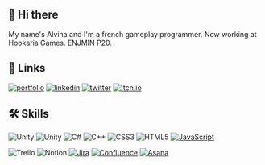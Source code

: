 ## 👋 Hi there 
My name's Alvina and I'm a french gameplay programmer. Now working at Hookaria Games. ENJMIN P20.

## 🔗 Links
[![portfolio](https://img.shields.io/badge/my_portfolio-000?style=for-the-badge)](https://alvina-dr.com/) [![linkedin](https://img.shields.io/badge/linkedin-0A66C2?style=for-the-badge&logo=linkedin&logoColor=white)](https://www.linkedin.com/in/alvina-dr/) [![twitter](https://img.shields.io/badge/twitter-1DA1F2?style=for-the-badge&logo=x&logoColor=white)](https://x.com/alvina_dr_) [![Itch.io](https://img.shields.io/badge/itch.io-%23FF0B34.svg?logo=Itch.io&logoColor=white&style=for-the-badge)](https://alvina-dr.itch.io/)

## 🛠 Skills
![Unity](https://img.shields.io/badge/-UNITY-black?style=for-the-badge&logo=unity) ![Unity](https://img.shields.io/badge/-UNREAL5-black?style=for-the-badge&logo=unrealengine) ![C#](https://img.shields.io/badge/c%23-%23239120.svg?style=for-the-badge&logo=csharp&logoColor=white) ![C++](https://img.shields.io/badge/c++-%2300599C.svg?style=for-the-badge&logo=c%2B%2B&logoColor=white) ![CSS3](https://img.shields.io/badge/css3-%231572B6.svg?style=for-the-badge&logo=css3&logoColor=white) ![HTML5](https://img.shields.io/badge/html5-%23E34F26.svg?style=for-the-badge&logo=html5&logoColor=white) [![JavaScript](https://img.shields.io/badge/JavaScript-F7DF1E?logo=javascript&logoColor=000&style=for-the-badge)](#)

![Trello](https://img.shields.io/badge/Trello-%23026AA7.svg?style=for-the-badge&logo=Trello&logoColor=white) ![Notion](https://img.shields.io/badge/Notion-%23000000.svg?style=for-the-badge&logo=notion&logoColor=white) [![Jira](https://img.shields.io/badge/Jira-0052CC?logo=jira&logoColor=fff&style=for-the-badge)](#) [![Confluence](https://img.shields.io/badge/Confluence-172B4D?logo=confluence&logoColor=fff&style=for-the-badge)](#) [![Asana](https://img.shields.io/badge/Asana-F06A6A?logo=asana&logoColor=fff&style=for-the-badge)](#)

